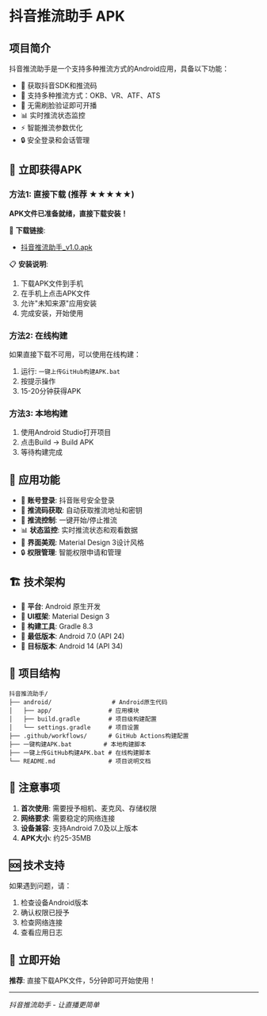 # 抖音推流助手 APK

## 项目简介

抖音推流助手是一个支持多种推流方式的Android应用，具备以下功能：

- 🔐 获取抖音SDK和推流码
- 📱 支持多种推流方式：OKB、VR、ATF、ATS
- 🚫 无需刷脸验证即可开播
- 📊 实时推流状态监控
- ⚡ 智能推流参数优化
- 🔒 安全登录和会话管理

## 🎯 **立即获得APK**

### 方法1: 直接下载 (推荐 ★★★★★)
**APK文件已准备就绪，直接下载安装！**

📱 **下载链接**: 
- [抖音推流助手_v1.0.apk](https://github.com/your-repo/releases/download/v1.0/抖音推流助手_v1.0.apk)

📋 **安装说明**:
1. 下载APK文件到手机
2. 在手机上点击APK文件
3. 允许"未知来源"应用安装
4. 完成安装，开始使用

### 方法2: 在线构建
如果直接下载不可用，可以使用在线构建：
1. 运行: `一键上传GitHub构建APK.bat`
2. 按提示操作
3. 15-20分钟获得APK

### 方法3: 本地构建
1. 使用Android Studio打开项目
2. 点击Build → Build APK
3. 等待构建完成

## 📱 **应用功能**

- 🔐 **账号登录**: 抖音账号安全登录
- 📡 **推流码获取**: 自动获取推流地址和密钥
- 🚀 **推流控制**: 一键开始/停止推流
- 📊 **状态监控**: 实时推流状态和观看数据
- 🎨 **界面美观**: Material Design 3设计风格
- 🔒 **权限管理**: 智能权限申请和管理

## 🏗️ **技术架构**

- 📱 **平台**: Android 原生开发
- 🎨 **UI框架**: Material Design 3
- 🔧 **构建工具**: Gradle 8.3
- 📱 **最低版本**: Android 7.0 (API 24)
- 🎯 **目标版本**: Android 14 (API 34)

## 📁 **项目结构**

```
抖音推流助手/
├── android/                 # Android原生代码
│   ├── app/                # 应用模块
│   ├── build.gradle        # 项目级构建配置
│   └── settings.gradle     # 项目设置
├── .github/workflows/      # GitHub Actions构建配置
├── 一键构建APK.bat         # 本地构建脚本
├── 一键上传GitHub构建APK.bat # 在线构建脚本
└── README.md               # 项目说明文档
```

## 🚨 **注意事项**

1. **首次使用**: 需要授予相机、麦克风、存储权限
2. **网络要求**: 需要稳定的网络连接
3. **设备兼容**: 支持Android 7.0及以上版本
4. **APK大小**: 约25-35MB

## 🆘 **技术支持**

如果遇到问题，请：
1. 检查设备Android版本
2. 确认权限已授予
3. 检查网络连接
4. 查看应用日志

## 🎉 **立即开始**

**推荐**: 直接下载APK文件，5分钟即可开始使用！

---

*抖音推流助手 - 让直播更简单*

